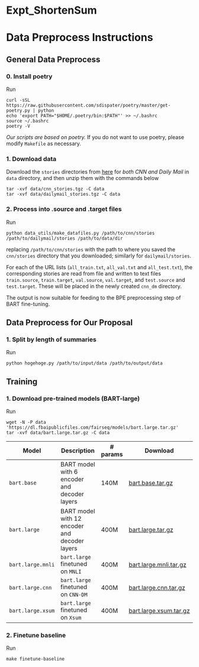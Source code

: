 # Expt_ShortenSum

# Data Preprocess Instructions

## General Data Preprocess

### 0. Install poetry
Run

```
curl -sSL https://raw.githubusercontent.com/sdispater/poetry/master/get-poetry.py | python
echo 'export PATH="$HOME/.poetry/bin:$PATH"' >> ~/.bashrc
source ~/.bashrc
poetry -V
```

*Our scripts are based on poetry.* If you do not want to use poetry, please modify `Makefile` as necessary.

### 1. Download data
Download the `stories` directories from [here](http://cs.nyu.edu/~kcho/DMQA/) for *both CNN and Daily Mail* in `data` directory, and then unzip them with the commands below

```
tar -xvf data/cnn_stories.tgz -C data
tar -xvf data/dailymail_stories.tgz -C data
```

### 2. Process into .source and .target files
Run

```
python data_utils/make_datafiles.py /path/to/cnn/stories /path/to/dailymail/stories /path/to/data/dir
```

replacing `/path/to/cnn/stories` with the path to where you saved the `cnn/stories` directory that you downloaded; similarly for `dailymail/stories`.

For each of the URL lists (`all_train.txt`, `all_val.txt` and `all_test.txt`), the corresponding stories are read from file and written to text files `train.source`, `train.target`, `val.source`, `val.target`, and `test.source` and `test.target`. These will be placed in the newly created `cnn_dm` directory.

The output is now suitable for feeding to the BPE preprocessing step of BART fine-tuning.

## Data Preprocess for Our Proposal

### 1. Split by length of summaries
Run
<!-- TODO -->
```
python hogehoge.py /path/to/input/data /path/to/output/data
```

## Training

### 1. Download pre-trained models (BART-large)
Run

```
wget -N -P data 'https://dl.fbaipublicfiles.com/fairseq/models/bart.large.tar.gz'
tar -xvf data/bart.large.tar.gz -C data
```

Model | Description | # params | Download
---|---|---|---
`bart.base` | BART model with 6 encoder and decoder layers | 140M | [bart.base.tar.gz](https://dl.fbaipublicfiles.com/fairseq/models/bart.base.tar.gz)
`bart.large` | BART model with 12 encoder and decoder layers | 400M | [bart.large.tar.gz](https://dl.fbaipublicfiles.com/fairseq/models/bart.large.tar.gz)
`bart.large.mnli` | `bart.large` finetuned on `MNLI` | 400M | [bart.large.mnli.tar.gz](https://dl.fbaipublicfiles.com/fairseq/models/bart.large.mnli.tar.gz)
`bart.large.cnn` | `bart.large` finetuned on `CNN-DM` | 400M | [bart.large.cnn.tar.gz](https://dl.fbaipublicfiles.com/fairseq/models/bart.large.cnn.tar.gz)
`bart.large.xsum` | `bart.large` finetuned on `Xsum` | 400M | [bart.large.xsum.tar.gz](https://dl.fbaipublicfiles.com/fairseq/models/bart.large.xsum.tar.gz)

### 2. Finetune baseline
Run

```
make finetune-baseline
```
